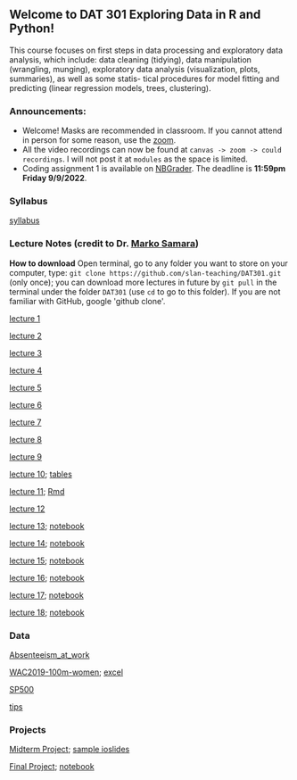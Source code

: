 ## Welcome to DAT 301 Exploring Data in R and Python!

This course focuses on first steps in data processing and exploratory data analysis, which include: data cleaning (tidying), data manipulation (wrangling, munging), exploratory data analysis (visualization, plots, summaries), as well as some statis- tical procedures for model fitting and predicting (linear regression models, trees, clustering).

### Announcements:

* Welcome! Masks are recommended in classroom. If you cannot attend in person for some reason, use the [zoom](https://asu.zoom.us/j/82523631501?pwd=VUNGenJ1bHhmWFg1L3hoOVNVMldEQT09).
* All the video recordings can now be found at `canvas -> zoom -> could recordings`. I will not post it at `modules` as the space is limited.
* Coding assignment 1 is available on [NBGrader](mathds.asu.edu). The deadline is **11:59pm Friday 9/9/2022**.

### Syllabus

[syllabus](https://github.com/slan-teaching/DAT301/blob/master/syllabus_DAT301.pdf)

### Lecture Notes (credit to Dr. [Marko Samara](https://math.asu.edu/node/1640))

**How to download** Open terminal, go to any folder you want to store on your computer, type: `git clone https://github.com/slan-teaching/DAT301.git` (only once); you can download more lectures in future by `git pull` in the terminal under the folder `DAT301` (use `cd` to go to this folder). If you are not familiar with GitHub, google 'github clone'.

[lecture 1](https://github.com/slan-teaching/DAT301/blob/master/lecture_notes/Lec1-getting-started-with-R.pdf)

[lecture 2](https://github.com/slan-teaching/DAT301/blob/master/lecture_notes/Lec2-rand-vars-and-data.html)

[lecture 3](https://github.com/slan-teaching/DAT301/blob/master/lecture_notes/Lec3-basic-plots.html)

[lecture 4](https://github.com/slan-teaching/DAT301/blob/master/lecture_notes/Lec4-basic-workflow.html)

[lecture 5](https://github.com/slan-teaching/DAT301/blob/master/lecture_notes/Lec5-apply-family.html)

[lecture 6](https://github.com/slan-teaching/DAT301/blob/master/lecture_notes/Lec6-more-data-manipulation.html)

[lecture 7](https://github.com/slan-teaching/DAT301/blob/master/lecture_notes/Lec7-rmarkdown.html)

[lecture 8](https://github.com/slan-teaching/DAT301/blob/master/lecture_notes/Lec8-Regression.html)

[lecture 9](https://github.com/slan-teaching/DAT301/blob/master/lecture_notes/Lec9-Ioslides-and-Plotly.html)

[lecture 10](https://github.com/slan-teaching/DAT301/blob/master/lecture_notes/Lec10-ggplot2.html); [tables](https://github.com/slan-teaching/DAT301/blob/master/misc/table_ex.html)

[lecture 11](https://github.com/slan-teaching/DAT301/blob/master/lecture_notes/Lec11-animation.html); [Rmd](https://github.com/slan-teaching/DAT301/blob/master/lecture_notes/Lec11-animation.Rmd)

[lecture 12](https://github.com/slan-teaching/DAT301/blob/master/lecture_notes/Lec12-shiny.Rmd)

[lecture 13](https://github.com/slan-teaching/DAT301/blob/master/lecture_notes/Lec13-Getting-started-with-iPython-Notebook.html);  [notebook](https://github.com/slan-teaching/DAT301/blob/master/lecture_notes/Lec13-Getting-started-with-iPython-Notebook.ipynb)

[lecture 14](https://github.com/slan-teaching/DAT301/blob/master/lecture_notes/Lec14-Data-Structures-and-Functions.html);  [notebook](https://github.com/slan-teaching/DAT301/blob/master/lecture_notes/Lec14-Data-Structures-and-Functions.ipynb)

[lecture 15](https://github.com/slan-teaching/DAT301/blob/master/lecture_notes/Lec15-Numpy-w-Matplotlib.html);  [notebook](https://github.com/slan-teaching/DAT301/blob/master/lecture_notes/Lec15-Numpy-w-Matplotlib.ipynb)

[lecture 16](https://github.com/slan-teaching/DAT301/blob/master/lecture_notes/Lec16-ch05-Pandas.html);  [notebook](https://github.com/slan-teaching/DAT301/blob/master/lecture_notes/Lec16-ch05-Pandas.ipynb)

[lecture 17](https://github.com/slan-teaching/DAT301/blob/master/lecture_notes/Lec17-Web-Scraping.html);  [notebook](https://github.com/slan-teaching/DAT301/blob/master/lecture_notes/Lec17-Web-Scraping.ipynb)

[lecture 18](https://github.com/slan-teaching/DAT301/blob/master/lecture_notes/Lec18-Matplotlib-and-Seaborn.html);  [notebook](https://github.com/slan-teaching/DAT301/blob/master/lecture_notes/Lec18-Matplotlib-and-Seaborn.ipynb)

### Data

[Absenteeism_at_work](https://github.com/slan-teaching/DAT301/blob/master/assignments/Absenteeism_at_work.csv)

[WAC2019-100m-women](https://github.com/slan-teaching/DAT301/blob/master/lecture_notes/WAC2019-100m-women.csv);  [excel](https://github.com/slan-teaching/DAT301/blob/master/lecture_notes/WAC2019-100m-women.xlsx)

[SP500](https://github.com/slan-teaching/DAT301/blob/master/lecture_notes/spx.csv)

[tips](https://github.com/slan-teaching/DAT301/blob/master/lecture_notes/tips.csv)

### Projects

[Midterm Project](https://github.com/slan-teaching/DAT301/blob/master/projects/Midterm.html);    [sample ioslides](https://github.com/slan-teaching/DAT301/blob/master/projects/Midterm.Rmd)

[Final Project](https://github.com/slan-teaching/DAT301/blob/master/projects/Final.html);    [notebook](https://github.com/slan-teaching/DAT301/blob/master/projects/Final.ipynb)
